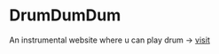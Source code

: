 # DrumDumDum
An instrumental website where u can play drum -> [visit](https://manavs1.github.io/DrumDumDum/)
